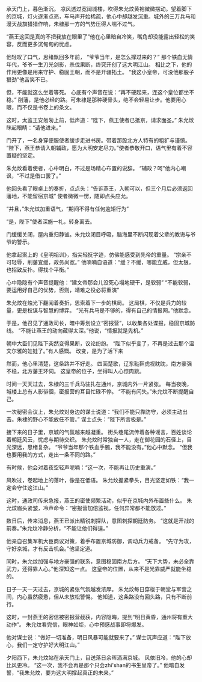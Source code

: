 承天门上，暮色渐沉。
凉风透过宽阔城楼，吹得朱允炆黄袍微微摆动。望着脚下的京城，灯火逐渐点亮，车马声开始稀疏，他心中却越发沉重。城外的三万兵马和漫天战旗猎猎作响，朱棣那一方的气势压得人喘不过气。

“燕王这回是真的不把我放在眼里了”他在心里暗自冷笑，嘴角却没能露出轻松的笑容，反而更多沉甸甸的忧虑。

他轻叹了口气，思绪飘回多年前，
“爷爷当年，是怎么撑过来的？”
那个铁血无情年代，爷爷一生刀光剑影，杀伐果断，终究开创了这大明江山。
相比之下，他的作用更像是用来守护、稳固王朝，而不是开疆拓土。
“我这小皇帝，可没他那股子狠劲”他苦笑不已。

但，不能就这么坐着等死。
心底有个声音在说：“再不硬起来，连这个皇位都坐不稳。”
削藩，是他必经的路。可朱棣是那种硬骨头，绝不会轻易让步。他要用心眼，而不仅是书卷上的条文。

这时，太监王安匆匆上前，低声道：“陛下，燕王使者已抵京，请求面圣。”
朱允炆眯起眼睛：“请他进来。”

门开了，一名身穿便服使者缓步走进书房。带着那股北方人特有的粗犷与谨慎。
“陛下，燕王恭请入朝辅政，愿为大明安定尽力。”使者恭敬开口，语气里有着不容置疑的坚定。

朱允炆看着使者，心中明白，不过是场精心布置的说辞。
“辅政？呵”他内心嘲讽，“不过是借口罢了。”

他回头看了眼桌上的奏折，点点头：“告诉燕王，入朝可以，但三个月后必须返回藩地，不能留宿京城”
使者微微一愣，随即点头应允。

“并且，”朱允炆加重语气，“期间不得有任何逾矩行为”

“是，陛下”使者深施一礼，转身离去。

门缓缓关闭，屋内重归静谧。朱允炆闭目呼吸，脑海里不断闪现着父辈的教诲与爷爷的警示。

他拿起案上的《皇明祖训》，指尖轻抚字迹，仿佛能感受到先帝的重量。
“宗亲不可轻辱，削藩宜缓，政务尚宽。”
他喃喃自语道：“缓？不缓，哪能立威，但太狠，也招致反扑。得找个平衡。”

心中隐隐有个声音提醒他：“建文帝那会儿没死心塌地硬干，是软弱”
“不能软弱，要运用好自己的优势，否则，靖难之役必将重演”

朱允炆在烛光下翻阅着奏折，思索着下一步的棋局。
这局棋，不仅是兵力的较量，更是权谋与智慧的博弈。
“光有兵马是不够的，得有自己的情报网。”他默念。

于是，他召见了通政司长，暗中筹划设立“密报营”，以收集各处谍报，稳固京城防线。
“不能让燕王的动向藏得太深。”他说，“情报就是先机。”

朝中大臣们见陛下突然变得果断，议论纷纷。
“陛下似乎变了，不再是过去那个温文尔雅的娃娃了。”有人感慨。
改变，是为了活下来

然而，他心里清楚，这条路并不好走。
四面楚歌，辽东鞑靼虎视眈眈，南方豪强不稳，北方藩王环伺。
这皇帝的位子，坐得叫人心惊肉跳。

时间一天天过去，朱棣的三千兵马驻扎在通州，京城内外一片紧张。
每当夜晚，城楼上总有人影徘徊，密报营的耳目忙碌不停。
“不能有闪失。”朱允炆不断提醒自己。

一次秘密会议上，朱允炆对身边的谋士说道：“我们不能只靠防守，必须主动出击。朱棣的野心不能放任不管。”
谋士点头：“陛下所言极是。”

接下来的日子里，京城的气氛越来越凝重。
街头巷尾流传着各种谣言，百姓谈论着朝廷风云，忧虑与期待交织。
朱允炆时常独自一人，走在御花园的石径上，目光深远，思绪复杂。
“爷爷当年那个铁血手腕，我不能没有。”他心中默念。
“但我也要用我的方式，走出一条不同的路。”

有时候，他会对着夜空轻声呢喃：“这一次，不能再让历史重演。”

风吹过，卷起地上的落叶，像是在低语。
朱允炆握紧拳头，目光坚定如铁：“我一定会守住这江山。”

这时，通政司传来急报，燕王的密使频繁活动，似乎在京城内外布置些什么。
朱允炆眉头紧皱，冷声命令：“密报营加倍监视，任何异常都不能放过。”

数日后，传来消息，燕王已派出精锐刺探队，意图刺探朝廷防务。
“这就是开战的前奏。”朱允炆冷静分析，“不能让他们得逞。”

他亲自召集军机大臣商议对策，着手布置京城防御，调动兵力戒备。
“先守为攻，守好京城，才有反击机会。”他坚定道。

同时，朱允炆加强与地方豪强的联系，意图稳固南方后方。
“天下大势，未必全靠武力，还得靠人心。”他深知这一点。
这皇帝的位置，从来不是光靠威严就能坐稳的。

日子一天一天过去，京城的紧张气氛越发浓厚。
朱允炆每日穿梭于朝堂与军营之间，内心虽然疲惫，但从未放松警惕。
他知道，这条路没有回头路，只有不断前行。

这时，一封燕王的密信被密报营截获，内容隐晦，提到“明日黄昏，通州将有重大动作”。
朱允炆看完信，眼神如炬，心中预感战事即将爆发。

他对谋士说：“做好一切准备，明日风暴可能就要来了。”
谋士沉声应道：“陛下放心，我们一定守护好大明江山。”

夕阳西下，朱允炆站在承天门上，目送落日余晖洒满京城。
风依旧冷，他的心却比风更冷。
“这一次，我不会再是那个只会zhi'shan的书生皇帝了。”
他暗自发誓，“我朱允炆，要为这大明撑起真正的未来。”